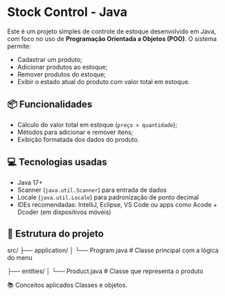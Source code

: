 # Stock Control - Java

Este é um projeto simples de controle de estoque desenvolvido em Java, com foco no uso de **Programação Orientada a Objetos (POO)**. O sistema permite:

- Cadastrar um produto;
- Adicionar produtos ao estoque;
- Remover produtos do estoque;
- Exibir o estado atual do produto com valor total em estoque.

## 📦 Funcionalidades

- Cálculo do valor total em estoque (`preço × quantidade`);
- Métodos para adicionar e remover itens;
- Exibição formatada dos dados do produto.

## 💻 Tecnologias usadas

- Java 17+  
- Scanner (`java.util.Scanner`) para entrada de dados  
- Locale (`java.util.Locale`) para padronização de ponto decimal  
- IDEs recomendadas: IntelliJ, Eclipse, VS Code ou apps como Acode + Dcoder (em dispositivos móveis)

## 📁 Estrutura do projeto

src/
├── application/
│   └── Program.java     # Classe principal com a lógica do menu

├── entities/
│   └── Product.java     # Classe que representa o produto

📚 Conceitos aplicados
Classes e objetos.
